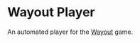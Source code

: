 # Wayout Player

An automated player for the [Wayout](https://store.steampowered.com/app/551110/Wayout/) game.
